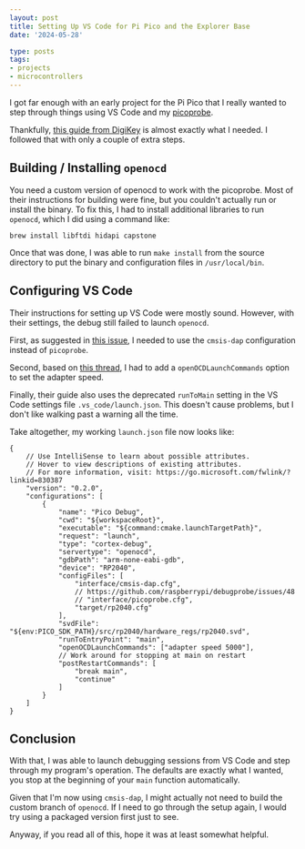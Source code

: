 ```yaml
---
layout: post
title: Setting Up VS Code for Pi Pico and the Explorer Base
date: '2024-05-28'

type: posts
tags:
- projects
- microcontrollers
---
```


I got far enough with an early project for the Pi Pico that I really wanted to step through things using VS Code and my [picoprobe](2024-05-27-raspberry-pi-pico-debugger).

Thankfully, [this guide from DigiKey](https://www.digikey.be/en/maker/projects/raspberry-pi-pico-and-rp2040-cc-part-2-debugging-with-vs-code/470abc7efb07432b82c95f6f67f184c0) is almost exactly what I needed. I followed that with only a couple of extra steps.

## Building / Installing `openocd`

You need a custom version of openocd to work with the picoprobe. Most of their instructions for building were fine, but you couldn't actually run or install the binary. To fix this, I had to install additional libraries to run `openocd`, which I did using a command like:

`brew install libftdi hidapi capstone`

Once that was done, I was able to run `make install` from the source directory to put the binary and configuration files in `/usr/local/bin`.

## Configuring VS Code

Their instructions for setting up VS Code were mostly sound. However, with their settings, the debug still failed to launch `openocd`. 

First, as suggested in [this issue](https://github.com/raspberrypi/debugprobe/issues/48), I needed to use the `cmsis-dap` configuration instead of `picoprobe`.

Second, based on [this thread](https://forums.raspberrypi.com/viewtopic.php?t=346055), I had to add a `openOCDLaunchCommands` option to set the adapter speed.

Finally, their guide also  uses the deprecated `runToMain` setting in the VS Code settings file `.vs_code/launch.json`.  This doesn't cause problems, but I don't like walking past a warning all the time.

Take altogether, my working `launch.json` file now looks like:

```
{
    // Use IntelliSense to learn about possible attributes.
    // Hover to view descriptions of existing attributes.
    // For more information, visit: https://go.microsoft.com/fwlink/?linkid=830387
    "version": "0.2.0",
    "configurations": [
        {
            "name": "Pico Debug",
            "cwd": "${workspaceRoot}",
            "executable": "${command:cmake.launchTargetPath}",
            "request": "launch",
            "type": "cortex-debug",
            "servertype": "openocd",
            "gdbPath": "arm-none-eabi-gdb",
            "device": "RP2040",
            "configFiles": [
                "interface/cmsis-dap.cfg",
                // https://github.com/raspberrypi/debugprobe/issues/48
                // "interface/picoprobe.cfg",
                "target/rp2040.cfg"
            ],
            "svdFile": "${env:PICO_SDK_PATH}/src/rp2040/hardware_regs/rp2040.svd",
            "runToEntryPoint": "main",
            "openOCDLaunchCommands": ["adapter speed 5000"],
            // Work around for stopping at main on restart
            "postRestartCommands": [
                "break main",
                "continue"
            ]
        }
    ]
}

```

## Conclusion

With that, I was able to launch debugging sessions from VS Code and step through my program's operation. The defaults are exactly what I wanted, you stop at the beginning of your `main` function automatically.

Given that I'm now using `cmsis-dap`, I might actually not need to build the custom branch of `openocd`. If I need to go through the setup again, I would try using a packaged version first just to see.

Anyway, if you read all of this, hope it was at least somewhat helpful.
